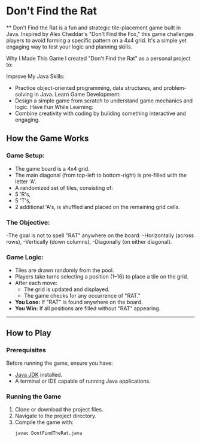 # Don't Find the Rat
** Don't Find the Rat is a fun and strategic tile-placement game built in Java. 
Inspired by Alex Cheddar's "Don't Find the Fox," this game challenges players to avoid forming a specific pattern on a 4x4 grid. 
It's a simple yet engaging way to test your logic and planning skills.

Why I Made This Game
I created "Don't Find the Rat" as a personal project to:

Improve My Java Skills:
 - Practice object-oriented programming, data structures, and problem-solving in Java.
Learn Game Development:
- Design a simple game from scratch to understand game mechanics and logic.
Have Fun While Learning:
- Combine creativity with coding by building something interactive and engaging.

## How the Game Works

### Game Setup:
- The game board is a 4x4 grid.
- The main diagonal (from top-left to bottom-right) is pre-filled with the letter 'A'.
- A randomized set of tiles, consisting of:
- 5 'R's,
- 5 'T's,
- 2 additional 'A's, is shuffled and placed on the remaining grid cells.

### The Objective:
-The goal is not to spell "RAT" anywhere on the board:
-Horizontally (across rows),
-Vertically (down columns),
-Diagonally (on either diagonal).

### Game Logic:
- Tiles are drawn randomly from the pool.
- Players take turns selecting a position (1–16) to place a tile on the grid.
- After each move:
  - The grid is updated and displayed.
  - The game checks for any occurrence of "RAT."
- **You Lose:** If "RAT" is found anywhere on the board.
- **You Win:** If all positions are filled without "RAT" appearing.

---

## How to Play

### Prerequisites
Before running the game, ensure you have:
- [Java JDK](https://www.oracle.com/java/technologies/javase-downloads.html) installed.
- A terminal or IDE capable of running Java applications.

### Running the Game
1. Clone or download the project files.
2. Navigate to the project directory.
3. Compile the game with:
   ```bash
   javac DontFindTheRat.java


